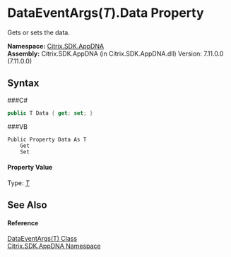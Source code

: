# DataEventArgs(*T*).Data Property 
 

Gets or sets the data.

**Namespace:**&nbsp;<a href="N_Citrix_SDK_AppDNA">Citrix.SDK.AppDNA</a><br />**Assembly:**&nbsp;Citrix.SDK.AppDNA (in Citrix.SDK.AppDNA.dll) Version: 7.11.0.0 (7.11.0.0)

## Syntax

###C#
```csharp
public T Data { get; set; }
```

###VB
```vbnet
Public Property Data As T
	Get
	Set
```


#### Property Value
Type: <a href="T_Citrix_SDK_AppDNA_DataEventArgs_1">*T*</a>

## See Also


#### Reference
<a href="T_Citrix_SDK_AppDNA_DataEventArgs_1">DataEventArgs(T) Class</a><br /><a href="N_Citrix_SDK_AppDNA">Citrix.SDK.AppDNA Namespace</a><br />